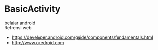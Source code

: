 # BasicActivity
belajar android <br/>
Refrensi web

* https://developer.android.com/guide/components/fundamentals.html
* http://www.okedroid.com
